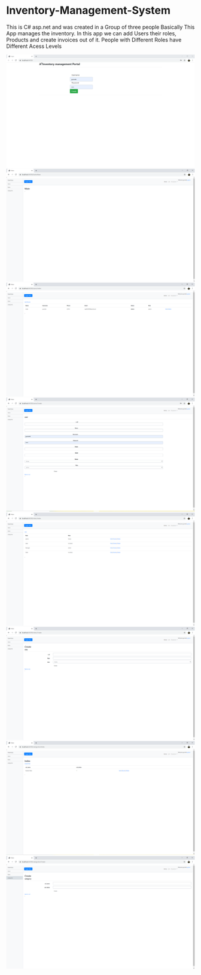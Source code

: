 # Inventory-Management-System
This is C# asp.net and was created in a Group of three people 
Basically This App manages the inventory. In this app we can add Users their roles, Products and create invoices out of it.
People with Different Roles have Different Acess Levels

![](https://github.com/VivekGupta1999/Inventory-Management-System/blob/master/ManagementSystems/ss/ss1.PNG)
![](https://github.com/VivekGupta1999/Inventory-Management-System/blob/master/ManagementSystems/ss/2.PNG)
![](https://github.com/VivekGupta1999/Inventory-Management-System/blob/master/ManagementSystems/ss/3.PNG)
![](https://github.com/VivekGupta1999/Inventory-Management-System/blob/master/ManagementSystems/ss/4.PNG)
![](https://github.com/VivekGupta1999/Inventory-Management-System/blob/master/ManagementSystems/ss/5.PNG)
![](https://github.com/VivekGupta1999/Inventory-Management-System/blob/master/ManagementSystems/ss/6.PNG)
![](https://github.com/VivekGupta1999/Inventory-Management-System/blob/master/ManagementSystems/ss/7.PNG)
![](https://github.com/VivekGupta1999/Inventory-Management-System/blob/master/ManagementSystems/ss/8.PNG)
